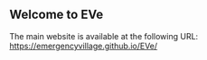 ## Welcome to EVe

The main website is available at the following URL: https://emergencyvillage.github.io/EVe/
